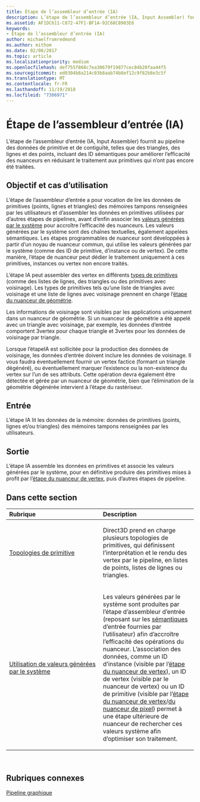 ```yaml
---
title: Étape de l’assembleur d’entrée (IA)
description: L’étape de l’assembleur d’entrée (IA, Input Assembler) fournit au pipeline des données de primitive et de contiguïté, telles que des triangles, des lignes et des points, incluant des ID sémantiques pour améliorer l’efficacité des nuanceurs en réduisant le traitement aux primitives qui n’ont pas encore été traitées.
ms.assetid: AF1DC611-C872-47F1-BF1A-92C68C8903E6
keywords:
- Étape de l’assembleur d’entrée (IA)
author: michaelfromredmond
ms.author: mithom
ms.date: 02/08/2017
ms.topic: article
ms.localizationpriority: medium
ms.openlocfilehash: def755f868c7ea30679f19877cec84b20faa44f5
ms.sourcegitcommit: ed0304b8a214c03b8aab74b8ef12c9f82b8e3c5f
ms.translationtype: MT
ms.contentlocale: fr-FR
ms.lasthandoff: 11/19/2018
ms.locfileid: "7306971"
---
```

# <a name="input-assembler-ia-stage"></a>Étape de l’assembleur d’entrée (IA)


L’étape de l’assembleur d’entrée (IA, Input Assembler) fournit au pipeline des données de primitive et de contiguïté, telles que des triangles, des lignes et des points, incluant des ID sémantiques pour améliorer l’efficacité des nuanceurs en réduisant le traitement aux primitives qui n’ont pas encore été traitées.

## <a name="span-idpurpose-and-usesspanspan-idpurpose-and-usesspanspan-idpurpose-and-usesspanpurpose-and-uses"></a><span id="Purpose-and-uses"></span><span id="purpose-and-uses"></span><span id="PURPOSE-AND-USES"></span>Objectif et cas d’utilisation


L’étape de l’assembleur d’entrée a pour vocation de lire les données de primitives (points, lignes et triangles) des mémoires tampons renseignées par les utilisateurs et d’assembler les données en primitives utilisées par d’autres étapes de pipelines, avant d’enfin associer les [valeurs générées par le système](https://msdn.microsoft.com/library/windows/desktop/bb509647) pour accroître l’efficacité des nuanceurs. Les valeurs générées par le système sont des chaînes textuelles, également appelées sémantiques. Les étapes programmables de nuanceur sont développées à partir d’un noyau de nuanceur commun, qui utilise les valeurs générées par le système (comme des ID de primitive, d’instance ou de vertex). De cette manière, l’étape de nuanceur peut dédier le traitement uniquement à ces primitives, instances ou vertex non encore traités.

L’étape IA peut assembler des vertex en différents [types de primitives](primitive-topologies.md) (comme des listes de lignes, des triangles ou des primitives avec voisinage). Les types de primitives tels qu’une liste de triangles avec voisinage et une liste de lignes avec voisinage prennent en charge l’[étape du nuanceur de géométrie](geometry-shader-stage--gs-.md).

Les informations de voisinage sont visibles par les applications uniquement dans un nuanceur de géométrie. Si un nuanceur de géométrie a été appelé avec un triangle avec voisinage, par exemple, les données d’entrée comportent 3vertex pour chaque triangle et 3vertex pour les données de voisinage par triangle.

Lorsque l’étapeIA est sollicitée pour la production des données de voisinage, les données d’entrée doivent inclure les données de voisinage. Il vous faudra éventuellement fournir un vertex factice (formant un triangle dégénéré), ou éventuellement marquer l’existence ou la non-existence du vertex sur l’un de ses attributs. Cette opération devra également être détectée et gérée par un nuanceur de géométrie, bien que l’élimination de la géométrie dégénérée intervient à l’étape du rastériseur.

## <a name="span-idinputspanspan-idinputspanspan-idinputspaninput"></a><span id="Input"></span><span id="input"></span><span id="INPUT"></span>Entrée


L’étape IA lit les données de la mémoire: données de primitives (points, lignes et/ou triangles) des mémoires tampons renseignées par les utilisateurs.

## <a name="span-idoutputspanspan-idoutputspanspan-idoutputspanoutput"></a><span id="Output"></span><span id="output"></span><span id="OUTPUT"></span>Sortie


L’étape IA assemble les données en primitives et associe les valeurs générées par le système, pour en définitive produire des primitives mises à profit par l’[étape du nuanceur de vertex](vertex-shader-stage--vs-.md), puis d’autres étapes de pipeline.

## <a name="span-idin-this-sectionspanin-this-section"></a><span id="in-this-section"></span>Dans cette section


<table>
<colgroup>
<col width="50%" />
<col width="50%" />
</colgroup>
<thead>
<tr class="header">
<th align="left">Rubrique</th>
<th align="left">Description</th>
</tr>
</thead>
<tbody>
<tr class="odd">
<td align="left"><p><a href="primitive-topologies.md">Topologies de primitive</a></p></td>
<td align="left"><p>Direct3D prend en charge plusieurs topologies de primitives, qui définissent l’interprétation et le rendu des vertex par le pipeline, en listes de points, listes de lignes ou triangles.</p></td>
</tr>
<tr class="even">
<td align="left"><p><a href="using-system-generated-values.md">Utilisation de valeurs générées par le système</a></p></td>
<td align="left"><p>Les valeurs générées par le système sont produites par l’étape d’assembleur d’entrée (reposant sur les <a href="https://msdn.microsoft.com/library/windows/desktop/bb509647">sémantiques</a> d’entrée fournies par l’utilisateur) afin d’accroître l’efficacité des opérations du nuanceur. L’association des données, comme un ID d’instance (visible par l’<a href="vertex-shader-stage--vs-.md">étape du nuanceur de vertex</a>), un ID de vertex (visible par le nuanceur de vertex) ou un ID de primitive (visible par l’<a href="geometry-shader-stage--gs-.md">étape du nuanceur de vertex</a>/<a href="pixel-shader-stage--ps-.md">du nuanceur de pixel</a>) permet à une étape ultérieure de nuanceur de rechercher ces valeurs système afin d’optimiser son traitement.</p></td>
</tr>
</tbody>
</table>

 

## <a name="span-idrelated-topicsspanrelated-topics"></a><span id="related-topics"></span>Rubriques connexes


[Pipeline graphique](graphics-pipeline.md)

 

 




